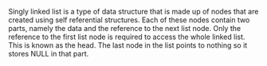 Singly linked list is a type of data structure that is made up of nodes that are created using self referential structures. Each of these nodes contain two parts, namely the data and the reference to the next list node. Only the reference to the first list node is required to access the whole linked list. This is known as the head. The last node in the list points to nothing so it stores NULL in that part.
